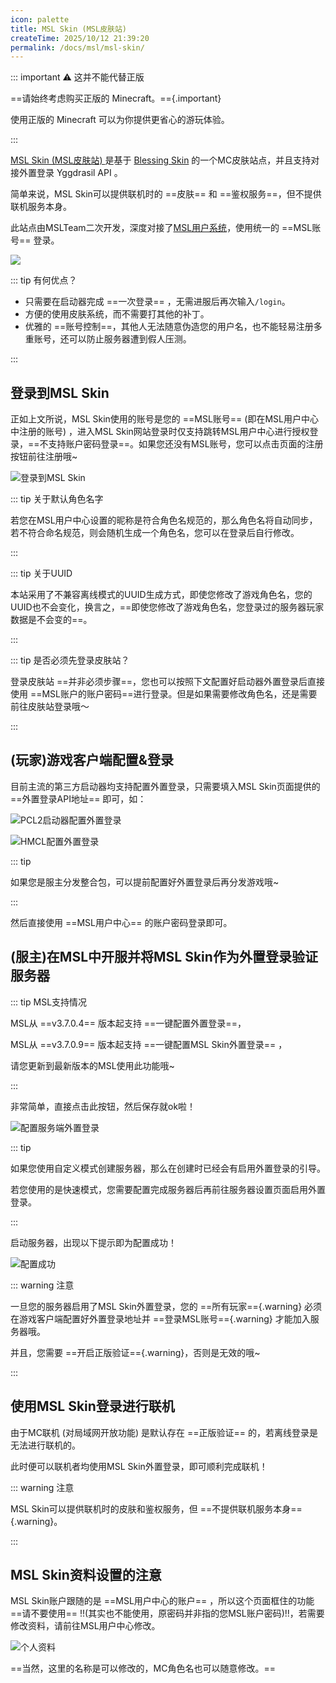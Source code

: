 ```yaml
---
icon: palette
title: MSL Skin (MSL皮肤站)
createTime: 2025/10/12 21:39:20
permalink: /docs/msl/msl-skin/
---
```


::: important ⚠️ 这并不能代替正版

==请始终考虑购买正版的 Minecraft。=={.important}

使用正版的 Minecraft 可以为你提供更省心的游玩体验。

:::

[MSL Skin (MSL皮肤站) ](https://skin.mslmc.net)是基于 [Blessing Skin](https://github.com/bs-community/blessing-skin-server/) 的一个MC皮肤站点，并且支持对接外置登录 Yggdrasil API 。

简单来说，MSL Skin可以提供联机时的 ==皮肤== 和 ==鉴权服务==，但不提供联机服务本身。

此站点由MSLTeam二次开发，深度对接了[MSL用户系统](https://user.mslmc.net)，使用统一的 ==MSL账号== 登录。

![](./assets/image-20250919133726771.png)

::: tip 有何优点？

- 只需要在启动器完成 ==一次登录== ，无需进服后再次输入`/login`。
- 方便的使用皮肤系统，而不需要打其他的补丁。
- 优雅的 ==账号控制==，其他人无法随意伪造您的用户名，也不能轻易注册多重账号，还可以防止服务器遭到假人压测。

:::

## 登录到MSL Skin

正如上文所说，MSL Skin使用的账号是您的 ==MSL账号== (即在MSL用户中心中注册的账号) ，进入MSL Skin网站登录时仅支持跳转MSL用户中心进行授权登录，==不支持账户密码登录==。如果您还没有MSL账号，您可以点击页面的注册按钮前往注册哦~

![登录到MSL Skin](./assets/image-20250919135107381.png)

::: tip 关于默认角色名字

若您在MSL用户中心设置的昵称是符合角色名规范的，那么角色名将自动同步，若不符合命名规范，则会随机生成一个角色名，您可以在登录后自行修改。

:::

::: tip 关于UUID

本站采用了不兼容离线模式的UUID生成方式，即使您修改了游戏角色名，您的UUID也不会变化，换言之，==即使您修改了游戏角色名，您登录过的服务器玩家数据是不会变的==。

:::

::: tip 是否必须先登录皮肤站？

登录皮肤站 ==并非必须步骤==，您也可以按照下文配置好启动器外置登录后直接使用 ==MSL账户的账户密码==进行登录。但是如果需要修改角色名，还是需要前往皮肤站登录哦～

:::

## (玩家)游戏客户端配置&登录

目前主流的第三方启动器均支持配置外置登录，只需要填入MSL Skin页面提供的 ==外置登录API地址== 即可，如：

![PCL2启动器配置外置登录](./assets/image-20250919134100498.png)

![HMCL配置外置登录](./assets/image-20250919134222549.png)

::: tip 

如果您是服主分发整合包，可以提前配置好外置登录后再分发游戏哦~

:::

然后直接使用 ==MSL用户中心== 的账户密码登录即可。

## (服主)在MSL中开服并将MSL Skin作为外置登录验证服务器

::: tip MSL支持情况

MSL从 ==v3.7.0.4== 版本起支持 ==一键配置外置登录==，

MSL从 ==v3.7.0.9== 版本起支持 ==一键配置MSL Skin外置登录== ，

请您更新到最新版本的MSL使用此功能哦~

:::

非常简单，直接点击此按钮，然后保存就ok啦！

![配置服务端外置登录](./assets/image-20250919134518522.png)

::: tip

如果您使用自定义模式创建服务器，那么在创建时已经会有启用外置登录的引导。

若您使用的是快速模式，您需要配置完成服务器后再前往服务器设置页面启用外置登录。

:::

启动服务器，出现以下提示即为配置成功！

![配置成功](./assets/image-20250919134710115.png)

::: warning 注意

一旦您的服务器启用了MSL Skin外置登录，您的 ==所有玩家=={.warning} 必须在游戏客户端配置好外置登录地址并 ==登录MSL账号=={.warning} 才能加入服务器哦。

并且，您需要 ==开启正版验证=={.warning}，否则是无效的哦~

:::

## 使用MSL Skin登录进行联机

由于MC联机 (对局域网开放功能) 是默认存在 ==正版验证== 的，若离线登录是无法进行联机的。

此时便可以联机者均使用MSL Skin外置登录，即可顺利完成联机！

::: warning 注意

MSL Skin可以提供联机时的皮肤和鉴权服务，但 ==不提供联机服务本身=={.warning}。

:::

## MSL Skin资料设置的注意

MSL Skin账户跟随的是 ==MSL用户中心的账户== ，所以这个页面框住的功能 ==请不要使用== !!(其实也不能使用，原密码并非指的您MSL账户密码)!!，若需要修改资料，请前往MSL用户中心修改。

![个人资料](./assets/image-20250919135905095.png)

==当然，这里的名称是可以修改的，MC角色名也可以随意修改。==
